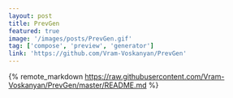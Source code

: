```yaml
---
layout: post
title: PrevGen
featured: true
image: '/images/posts/PrevGen.gif'
tag: ['compose', 'preview', 'generator']
link: 'https://github.com/Vram-Voskanyan/PrevGen'
---
```


{% remote_markdown https://raw.githubusercontent.com/Vram-Voskanyan/PrevGen/master/README.md %}
